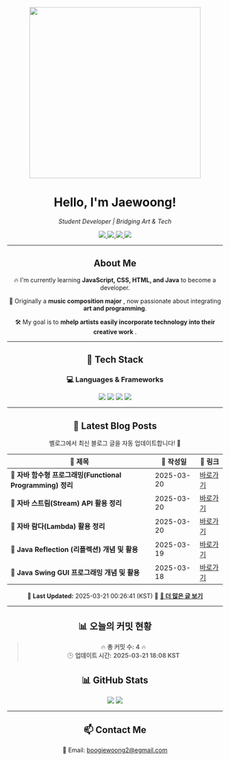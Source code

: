 
<div align="center">
  <img src="https://github.com/Jaewoong-Hwang/Jaewoong-Hwang/blob/main/Character.gif" width="400">
<h1 align="center" font-weight="bold">Hello, I'm Jaewoong! </h1>

<p align="center"><em>Student Developer | Bridging Art & Tech</em></p>

<p align="center">
  <a href="https://github.com/Jaewoong-Hwang">
    <img src="https://img.shields.io/github/followers/Jaewoong-Hwang?label=Follow&style=social" />
  </a>
  <a href="https://velog.io/@mypalebluedot29/posts">
    <img src="https://img.shields.io/badge/Velog-20C997?style=flat-square&logo=velog&logoColor=white"/>
  </a>
  <a href="https://www.youtube.com/@boogiewoong2819">
    <img src="https://img.shields.io/badge/YouTube-FF0000?style=flat-square&logo=youtube&logoColor=white"/>
  </a>
  <a href="https://www.instagram.com/boogie_woong2">
    <img src="https://img.shields.io/badge/Instagram-E4405F?style=flat-square&logo=instagram&logoColor=white"/>
  </a>
</p>

---

## About Me
 <p>🔥 I'm currently learning <strong>JavaScript, CSS, HTML, and Java</strong> to become a developer.</p>
 <p>🎨 Originally a <strong>music composition major</strong> , now passionate about integrating <strong>art and programming</strong>.</p>
 <p>🛠 My goal is to <strong>mhelp artists easily incorporate technology into their creative work</strong> .</p>

---

## 🚀 Tech Stack
### 💻 Languages & Frameworks
<p>
  <img src="https://img.shields.io/badge/JavaScript-F7DF1E?style=for-the-badge&logo=javascript&logoColor=black"/>
  <img src="https://img.shields.io/badge/CSS3-1572B6?style=for-the-badge&logo=css3&logoColor=white"/>
  <img src="https://img.shields.io/badge/HTML5-E34F26?style=for-the-badge&logo=html5&logoColor=white"/>
  <img src="https://img.shields.io/badge/Java-007396?style=for-the-badge&logo=java&logoColor=white"/>
</p>

---



## 📝 Latest Blog Posts
 벨로그에서 최신 블로그 글을 자동 업데이트합니다! 🚀

<!-- BLOG-POST-LIST:START -->
| 📝 제목 | 📅 작성일 | 🔗 링크 |
|---------|------------------|---------|
| **📌 자바 함수형 프로그래밍(Functional Programming) 정리** | 2025-03-20 | [바로가기](https://velog.io/@mypalebluedot29/자바-함수형-프로그래밍Functional-Programming-정리) |
| **📌 자바 스트림(Stream) API 활용 정리** | 2025-03-20 | [바로가기](https://velog.io/@mypalebluedot29/자바-스트림Stream-API-활용-정리) |
| **📌 자바 람다(Lambda) 활용 정리** | 2025-03-20 | [바로가기](https://velog.io/@mypalebluedot29/자바-람다Lambda-활용-정리) |
| **📌 Java Reflection (리플렉션) 개념 및 활용** | 2025-03-19 | [바로가기](https://velog.io/@mypalebluedot29/Java-Reflection-리플렉션-개념-및-활용) |
| **📌 Java Swing GUI 프로그래밍 개념 및 활용** | 2025-03-18 | [바로가기](https://velog.io/@mypalebluedot29/Java-Swing-GUI-프로그래밍-개념-및-활용) |

📅 **Last Updated:** 2025-03-21 00:26:41 (KST)
🔗 **[📖 더 많은 글 보기](https://velog.io/@mypalebluedot29)**
<!-- BLOG-POST-LIST:END -->




---











































































































































































































































































































## 📊 오늘의 커밋 현황
> 🔥 **총 커밋 수:** **4** 🔥  
> 🕒 **업데이트 시간:** **2025-03-21 18:08 KST**

## 📊 GitHub Stats
<p align="center">
  <img src="https://github-readme-stats.vercel.app/api?username=Jaewoong-Hwang&show_icons=true&theme=tokyonight"/>
  <img src="https://github-readme-streak-stats.herokuapp.com/?user=Jaewoong-Hwang&theme=tokyonight"/>
</p>


---

## 📫 Contact Me
 📧 Email: boogiewoong2@egmail.com 

</div>





